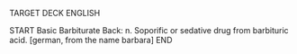 TARGET DECK
ENGLISH

START
Basic
Barbiturate
Back: n. Soporific or sedative drug from barbituric acid. [german, from the name barbara]
END
